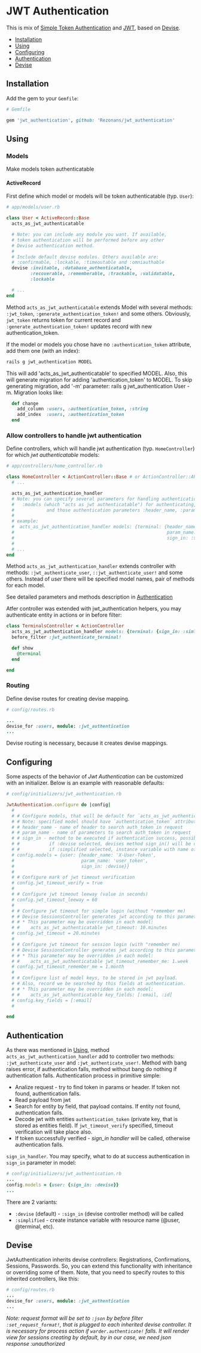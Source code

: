 JWT Authentication
===========================

  [devise]: https://github.com/plataformatec/devise
  [jwt-gem]: https://github.com/progrium/ruby-jwt
  [sta-gem]: https://github.com/gonzalo-bulnes/simple_token_authentication

This is mix of [Simple Token Authentication][sta-gem] and [JWT][jwt-gem], based on [Devise][devise].



* [Installation](#installation)
* [Using](#using)
* [Configuring](#configuring)
* [Authentication](#authentication)
* [Devise](#devise)

Installation
-----

Add the gem to your `Gemfile`:

```ruby
# Gemfile

gem 'jwt_authentication', github: 'Rezonans/jwt_authentication'
```

Using
-----

### Models

Make models token authenticatable

#### ActiveRecord

First define which model or models will be token authenticatable (typ. `User`):

```ruby
# app/models/user.rb

class User < ActiveRecord::Base
  acts_as_jwt_authenticatable

  # Note: you can include any module you want. If available,
  # token authentication will be performed before any other
  # Devise authentication method.
  #
  # Include default devise modules. Others available are:
  # :confirmable, :lockable, :timeoutable and :omniauthable
  devise :invitable, :database_authenticatable,
         :recoverable, :rememberable, :trackable, :validatable,
         :lockable

  # ...
end
```

Method `acts_as_jwt_authenticatable` extends Model with several methods: `:jwt_token`, `:generate_authentication_token!`
and some others. Obviously, `jwt_token` returns token for current record and `:generate_authentication_token!` updates record with new authentication_token.

If the model or models you chose have no `:authentication_token` attribute, add them one (with an index):

```bash
rails g jwt_authentication MODEL
```
This will add 'acts_as_jwt_authenticatable' to specified MODEL. Also, this will generate migration for adding 'authentication_token' to MODEL.
To skip generating migration, add '-m' parameter: rails g jwt_authentication User -m.
Migration looks like:
```ruby
  def change
    add_column :users, :authentication_token, :string
    add_index  :users, :authentication_token
  end
```


### Allow controllers to handle jwt authentication

Define controllers, which will handle jwt authentication (typ. `HomeController`) for which _jwt authenticatable_ models:

 ```ruby
 # app/controllers/home_controller.rb

 class HomeController < ActionController::Base # or ActionController::API
   # ...

   acts_as_jwt_authentication_handler
   # Note: you can specify several parameters for handling authentication for this controller:  
   #   :models (which "acts as jwt authenticatable") for authenticating, hash, that specifies models
   #            and those authentication parameters :header_name, :param_name, :sign_in
   #
   # example:
   #  acts_as_jwt_authentication_handler models: {terminal: {header_name: 'terminal_auth_token',
   #                                                         param_name: 'X-Auth-Terminal-Token',
   #                                                         sign_in: :simplified}
   # 
   # ...
 end
 ```

Method `acts_as_jwt_authentication_handler` extends controller with methods: `:jwt_authenticate_user`, `::jwt_authenticate_user!` and some others.
Instead of _user_ there will be specified model names, pair of methods for each model.

See detailed parameters and methods description in [Authentication](#authentication)

Atfer controller was extended with jwt_authentication helpers, you may authenticate entity in actions or in before filter:

```ruby
class TerminalsController < ActionController
  acts_as_jwt_authentication_handler models: {terminal: {sign_in: :simlified}}
  before_filter :jwt_authenticate_terminal!

  def show
    @terminal
  end

end

```

### Routing

Define devise routes for creating devise mapping.

```ruby
# config/routes.rb

...
devise_for :users, module: :jwt_authentication
...

```
Devise routing is necessary, because it creates devise mappings.

Configuring
------

Some aspects of the behavior of _Jwt Authentication_ can be customized with an initializer.
Below is an example with reasonable defaults:

```ruby
# config/initializers/jwt_authentication.rb

JwtAuthentication.configure do |config|
  #
  # # Configure models, that will be default for `acts_as_jwt_authentication_handler` calling.
  # # Note: specified model should have `authentication_token` attribute (Model should "act as jwt authenticatable")
  # # header_name - name of header to search auth_token in request
  # # param_name - name of parameters to search auth_token in request
  # # sign_in - method to be executed if authentication success, possible values: :devise, :simplified
  # #           if :devise selected, devises method sign_in() will be called at success authentication,
  # #           if :simplified selected, instance variable with name of resource will be set (@user or @terminal)
  # config.models = {user: {header_name: 'X-User-Token',
  #                         param_name: 'user_token',
  #                         sign_in: :devise}}
  #
  # # Configure mark of jwt timeout verification
  # config.jwt_timeout_verify = true
  #
  # # Configure jwt timeout leeway (value in seconds)
  # config.jwt_timeout_leeway = 60
  #
  # # Configure jwt timeout for simple login (without "remember me)
  # # Devise SessionsController generates jwt according to this parameter
  # # * This parameter may be overridden in each model:
  # #    acts_as_jwt_authenticatable jwt_timeout: 10.minutes
  # config.jwt_timeout = 20.minutes
  #
  # # Configure jwt timeout for session login (with "remember me)
  # # Devise SessionsController generates jwt according to this parameter
  # # * This parameter may be overridden in each model:
  # #    acts_as_jwt_authenticatable jwt_timeout_remember_me: 1.week
  # config.jwt_timeout_remember_me = 1.month
  #
  # # Configure list of model keys, to be stored in jwt payload.
  # # Also, record we be searched by this fields at authentication.
  # # * This parameter may be overridden in each model:
  # #    acts_as_jwt_authenticatable key_fields: [:email, :id]
  # config.key_fields = [:email]
  #

end
```

Authentication
-----

As there was mentioned in [Using](#using), method `acts_as_jwt_authentication_handler` add to controller two methods:
`:jwt_authenticate_user` and `:jwt_authenticate_user!`. Method with bang raises error, if authentication falls,
method without bang do nothing if authentication falls.
 Authentication process in primitive simple:
* Analize request - try to find token in params or header. If token not found, authentication falls.
* Read payload from jwt
* Search for entity by field, that payload contains. If entity not found, authentication falls.
* Decode jwt with entities `authentication_token` (private key, that is stored as entities field).
     If `jwt_timeout_verify` specified, timeout verification will take place also.
* If token successfully verified - _sign_in handler_ will be called, otherwise authentication falls.

 `sign_in_handler`. You may specify, what to do at success authentication in `sign_in` parameter in model:
   ```ruby
   # config/initializers/jwt_authentication.rb
   ...
   config.models = {user: {sign_in: :devise}}
   ...
   ```
 There are 2 variants:
* `:devise` (default) - `:sign_in` (devise controller method) will be called
* `:simplified` - create instance variable with resource name (@user, @terminal, etc).

Devise
-----

JwtAuthentication inherits devise controllers: Registrations, Confirmations, Sessions, Passwords.
So, you can extend this functionality with inheritance or overriding some of them.
Note, that you need to specify routes to this inherited controllers, like this:
```ruby
# config/routes.rb
...
devise_for :users, module: :jwt_authentication
...

```
_Note: request format will be set to `:json` by before filter `:set_request_format!`, that is plugged to each inherited devise controller.
It is necessary for process action if `warder.authenticate!` falls. It will render view for sessions creating by default, 
by in our case, we need json response :unauthorized_  

